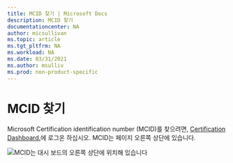 ```yaml
---
title: MCID 찾기 | Microsoft Docs
description: MCID 찾기
documentationcenter: NA
author: micsullivan
ms.topic: article
ms.tgt_pltfrm: NA
ms.workload: NA
ms.date: 03/31/2021
ms.author: msulliv
ms.prod: non-product-specific
---
```


# MCID 찾기

Microsoft Certification identification number (MCID)를 찾으려면, [Certification Dashboard.](https://aka.ms/certdashboard)에 로그온 하십시오. MCID는 페이지 오른쪽 상단에 있습니다. 

![MCID는 대시 보드의 오른쪽 상단에 위치해 있습니다](images/certification-dashboard-find-mcid.png)
